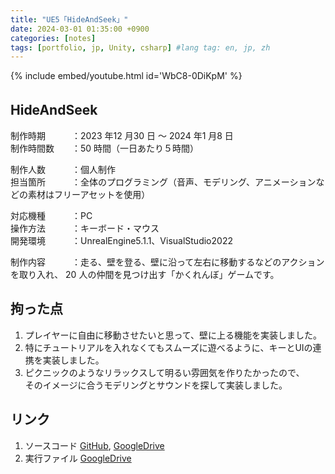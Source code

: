 ```yaml
---
title: "UE5「HideAndSeek」"
date: 2024-03-01 01:35:00 +0900 
categories: [notes]
tags: [portfolio, jp, Unity, csharp] #lang tag: en, jp, zh
---
```


{% include embed/youtube.html id='WbC8-0DiKpM' %}

## HideAndSeek　　

制作時期　　　：2023 年12 月30 日 ～ 2024 年1 月8 日  
制作時間数　　：50 時間（一日あたり５時間）

制作人数　　　：個人制作  
担当箇所　　　：全体のプログラミング（音声、モデリング、アニメーションなどの素材はフリーアセットを使用）

対応機種　　　：PC  
操作方法　　　：キーボード・マウス  
開発環境　　　：UnrealEngine5.1.1、VisualStudio2022  

制作内容　　　：走る、壁を登る、壁に沿って左右に移動するなどのアクションを取り入れ、  20 人の仲間を見つけ出す「かくれんぼ」ゲームです。  

## 拘った点

1. プレイヤーに自由に移動させたいと思って、壁に上る機能を実装しました。
2. 特にチュートリアルを入れなくてもスムーズに遊べるように、キーとUIの連携を実装しました。
3. ピクニックのようなリラックスして明るい雰囲気を作りたかったので、  
        そのイメージに合うモデリングとサウンドを探して実装しました。  

## リンク  
1. ソースコード [GitHub](https://github.com/melposyrup/ue5practice), [GoogleDrive](https://drive.google.com/drive/folders/14o3I3IbWCNOp6P8uDQd2MWZWUmgB0wKq?usp=drive_link)  
2. 実行ファイル [GoogleDrive](https://drive.google.com/drive/folders/1v9edrZSvMYxz_sVZL2dHAu6v0MqWRchx?usp=drive_link)  